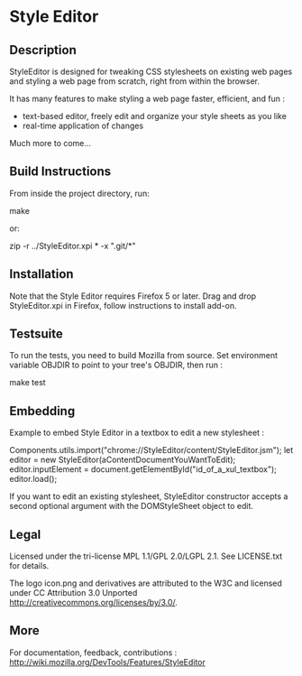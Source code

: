 # Style Editor #


## Description ##

StyleEditor is designed for tweaking CSS stylesheets on existing web pages and
styling a web page from scratch, right from within the browser.

It has many features to make styling a web page faster, efficient, and fun :

* text-based editor, freely edit and organize your style sheets as you like
* real-time application of changes

Much more to come...


## Build Instructions ##

From inside the project directory, run:

make

or:

zip -r ../StyleEditor.xpi * -x ".git/*"


## Installation ##

Note that the Style Editor requires Firefox 5 or later.
Drag and drop StyleEditor.xpi in Firefox, follow instructions to install add-on.


## Testsuite ##

To run the tests, you need to build Mozilla from source.
Set environment variable OBJDIR to point to your tree's OBJDIR, then run :

make test


## Embedding ##

Example to embed Style Editor in a textbox to edit a new stylesheet :

Components.utils.import("chrome://StyleEditor/content/StyleEditor.jsm");
let editor = new StyleEditor(aContentDocumentYouWantToEdit);
editor.inputElement = document.getElementById("id_of_a_xul_textbox");
editor.load();

If you want to edit an existing stylesheet, StyleEditor constructor accepts
a second optional argument with the DOMStyleSheet object to edit.


## Legal ##

Licensed under the tri-license MPL 1.1/GPL 2.0/LGPL 2.1.
See LICENSE.txt for details.

The logo icon.png and derivatives are attributed to the W3C and licensed under
CC Attribution 3.0 Unported <http://creativecommons.org/licenses/by/3.0/>.


## More ##

For documentation, feedback, contributions :
http://wiki.mozilla.org/DevTools/Features/StyleEditor


